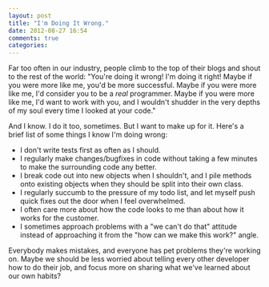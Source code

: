 ```yaml
---
layout: post
title: "I'm Doing It Wrong."
date: 2012-08-27 16:54
comments: true
categories: 
---
```


Far too often in our industry, people climb to the top of their blogs and shout
to the rest of the world: "You're doing it wrong! I'm doing it right! Maybe if
you were more like me, you'd be more successful. Maybe if you were more like me,
I'd consider you to be a *real* programmer. Maybe if you were more like me, I'd
want to work with you, and I wouldn't shudder in the very depths of my soul
every time I looked at your code."
<!-- more -->
And I know. I do it too, sometimes. But I want to make up for it. Here's a brief
list of some things I know I'm doing wrong:

- I don't write tests first as often as I should.
- I regularly make changes/bugfixes in code without taking a few minutes to make
  the surrounding code any better.
- I break code out into new objects when I shouldn't, and I pile methods onto
  existing objects when they should be split into their own class.
- I regularly succumb to the pressure of my todo list, and let myself push quick
  fixes out the door when I feel overwhelmed.
- I often care more about how the code looks to me than about how it works for
  the customer.
- I sometimes approach problems with a "we can't do that" attitude instead of
  approaching it from the "how can we make this work?" angle.

Everybody makes mistakes, and everyone has pet problems they're working on.
Maybe we should be less worried about telling every other developer how to do
their job, and focus more on sharing what we've learned about our own habits?
